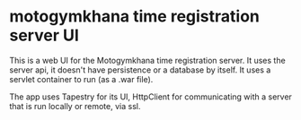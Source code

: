 # motogymkhana time registration server UI #

This is a web UI for the Motogymkhana time registration server. It uses the server api, it doesn't have persistence or a database by itself. It uses a servlet container to run (as a .war file).

The app uses Tapestry for its UI, HttpClient for communicating with a server that is run locally or remote, via ssl. 

